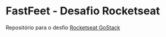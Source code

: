 # FastFeet - Desafio Rocketseat

Repositório para o desfio [Rocketseat GoStack](https://github.com/Rocketseat/bootcamp-gostack-desafio-02)

